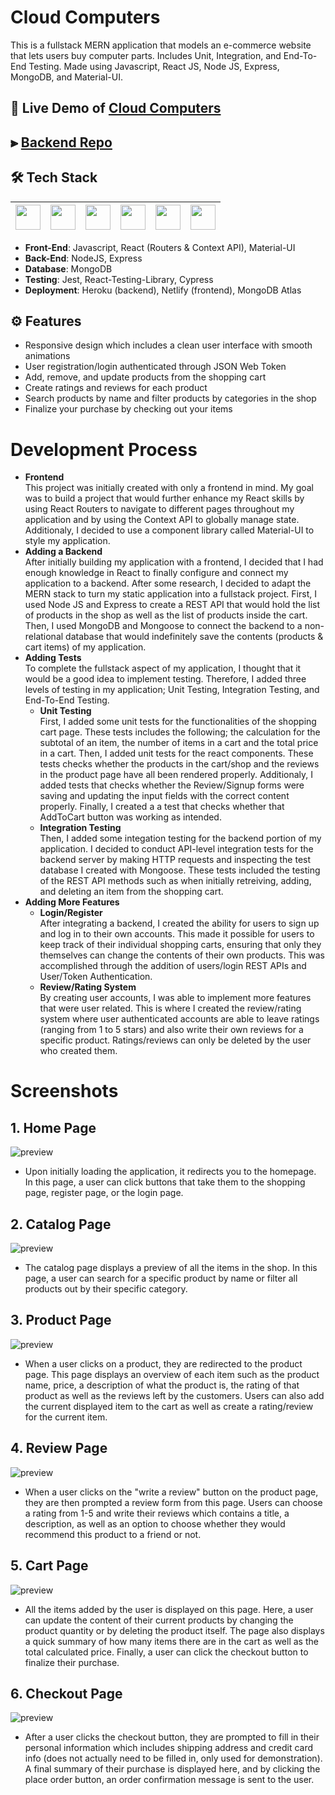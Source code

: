 # Cloud Computers

This is a fullstack MERN application that models an e-commerce website that lets users buy computer parts. Includes Unit, Integration, and End-To-End Testing. Made using Javascript, React JS, Node JS, Express, MongoDB, and Material-UI. <br />

## 🔗 Live Demo of [Cloud Computers](https://cloudcomputers.netlify.app/)

## ⫸ [Backend Repo](https://github.com/lazirpascual/shopping-website-backend)

## 🛠 Tech Stack

| <img src="https://cdn.jsdelivr.net/npm/simple-icons@v4/icons/javascript.svg" width="40"> | <img src="https://cdn.jsdelivr.net/npm/simple-icons@v4/icons/react.svg" width="40"> | <img src="https://cdn.jsdelivr.net/npm/simple-icons@4.25.0/icons/node-dot-js.svg" width="40"> | <img src="https://cdn.jsdelivr.net/npm/simple-icons@v4/icons/express.svg" width="40"> | <img src="https://cdn.jsdelivr.net/npm/simple-icons@v4/icons/mongodb.svg" width="40"> | <img src="https://cdn.jsdelivr.net/npm/simple-icons@v4/icons/material-ui.svg" width="40"> |
| :--------------------------------------------------------------------------------------: | :---------------------------------------------------------------------------------: | :-------------------------------------------------------------------------------------------: | ------------------------------------------------------------------------------------- | ------------------------------------------------------------------------------------- | ----------------------------------------------------------------------------------------- |

- **Front-End**: Javascript, React (Routers & Context API), Material-UI </br>
- **Back-End**: NodeJS, Express </br>
- **Database**: MongoDB </br>
- **Testing**: Jest, React-Testing-Library, Cypress
- **Deployment**: Heroku (backend), Netlify (frontend), MongoDB Atlas

## ⚙️ Features

- Responsive design which includes a clean user interface with smooth animations
- User registration/login authenticated through JSON Web Token
- Add, remove, and update products from the shopping cart
- Create ratings and reviews for each product
- Search products by name and filter products by categories in the shop
- Finalize your purchase by checking out your items

# Development Process

- **Frontend** <br />
  This project was initially created with only a frontend in mind. My goal was to build a project that would further enhance my React skills by using React Routers to navigate to different pages throughout my application and by using the Context API to globally manage state. Additionaly, I decided to use a component library called Material-UI to style my application.
- **Adding a Backend** <br />
  After initially building my application with a frontend, I decided that I had enough knowledge in React to finally configure and connect my application to a backend. After some research, I decided to adapt the MERN stack to turn my static application into a fullstack project. First, I used Node JS and Express to create a REST API that would hold the list of products in the shop as well as the list of products inside the cart. Then, I used MongoDB and Mongoose to connect the backend to a non-relational database that would indefinitely save the contents (products & cart items) of my application.
- **Adding Tests** <br />
  To complete the fullstack aspect of my application, I thought that it would be a good idea to implement testing. Therefore, I added three levels of testing in my application; Unit Testing, Integration Testing, and End-To-End Testing.
  - **Unit Testing** <br />
    First, I added some unit tests for the functionalities of the shopping cart page. These tests includes the following; the calculation for the subtotal of an item, the number of items in a cart and the total price in a cart. Then, I added unit tests for the react components. These tests checks whether the products in the cart/shop and the reviews in the product page have all been rendered properly. Additionaly, I added tests that checks whether the Review/Signup forms were saving and updating the input fields with the correct content properly. Finally, I created a a test that checks whether that AddToCart button was working as intended.
  - **Integration Testing** <br />
    Then, I added some integation testing for the backend portion of my application. I decided to conduct API-level integration tests for the backend server by making HTTP requests and inspecting the test database I created with Mongoose. These tests included the testing of the REST API methods such as when initially retreiving, adding, and deleting an item from the shopping cart.
- **Adding More Features** <br />
  - **Login/Register** <br />
    After integrating a backend, I created the ability for users to sign up and log in to their own accounts. This made it possible for users to keep track of their individual shopping carts, ensuring that only they themselves can change the contents of their own products. This was accomplished through the addition of users/login REST APIs and User/Token Authentication.
  - **Review/Rating System** <br />
    By creating user accounts, I was able to implement more features that were user related. This is where I created the review/rating system where user authenticated accounts are able to leave ratings (ranging from 1 to 5 stars) and also write their own reviews for a specific product. Ratings/reviews can only be deleted by the user who created them.

# Screenshots

## 1. Home Page

![preview](https://i.imgur.com/Zhy1Xpi.jpg)

- Upon initially loading the application, it redirects you to the homepage. In this page, a user can click buttons that take them to the shopping page, register page, or the login page.

## 2. Catalog Page

![preview](https://i.imgur.com/07f9pMg.jpg)

- The catalog page displays a preview of all the items in the shop. In this page, a user can search for a specific product by name or filter all products out by their specific category.

## 3. Product Page

![preview](https://i.imgur.com/5SmrvhH.jpg)

- When a user clicks on a product, they are redirected to the product page. This page displays an overview of each item such as the product name, price, a description of what the product is, the rating of that product as well as the reviews left by the customers. Users can also add the current displayed item to the cart as well as create a rating/review for the current item.

## 4. Review Page

![preview](https://i.imgur.com/rxgUKfl.jpg)

- When a user clicks on the "write a review" button on the product page, they are then prompted a review form from this page. Users can choose a rating from 1-5 and write their reviews which contains a title, a description, as well as an option to choose whether they would recommend this product to a friend or not.

## 5. Cart Page

![preview](https://i.imgur.com/4CUGLN2.jpg)

- All the items added by the user is displayed on this page. Here, a user can update the content of their current products by changing the product quantity or by deleting the product itself. The page also displays a quick summary of how many items there are in the cart as well as the total calculated price. Finally, a user can click the checkout button to finalize their purchase.

## 6. Checkout Page

![preview](https://i.imgur.com/Xn0gved.jpg)

- After a user clicks the checkout button, they are prompted to fill in their personal information which includes shipping address and credit card info (does not actually need to be filled in, only used for demonstration). A final summary of their purchase is displayed here, and by clicking the place order button, an order confirmation message is sent to the user.
